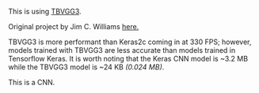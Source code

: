 This is using [TBVGG3](https://github.com/TFNN/TBVGG3).

Original project by Jim C. Williams [here.](https://github.com/jcwml/CSGO-Trigger-Bot-2)

TBVGG3 is more performant than Keras2c coming in at 330 FPS; however, models trained with TBVGG3 are less accurate than models trained in Tensorflow Keras. It is worth noting that the Keras CNN model is ~3.2 MB while the TBVGG3 model is ~24 KB _(0.024 MB)_.

This is a CNN.
